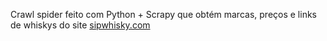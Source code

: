 Crawl spider feito com Python + Scrapy que obtém marcas, preços e links de whiskys do site [sipwhisky.com](https://sipwhisky.com)
